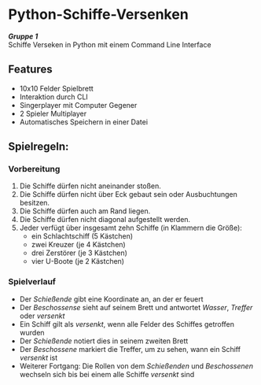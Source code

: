 # Python-Schiffe-Versenken
***Gruppe 1*** <br>
Schiffe Verseken in Python mit einem Command Line Interface

## Features
 - 10x10 Felder Spielbrett
 - Interaktion durch CLI
 - Singerplayer mit Computer Gegener
 - 2 Spieler Multiplayer
 - Automatisches Speichern in einer Datei
## Spielregeln: 
### Vorbereitung
 1. Die Schiffe dürfen nicht aneinander stoßen.
 2. Die Schiffe dürfen nicht über Eck gebaut sein oder Ausbuchtungen besitzen.
 3. Die Schiffe dürfen auch am Rand liegen.
 4. Die Schiffe dürfen nicht diagonal aufgestellt werden.
 5. Jeder verfügt über insgesamt zehn Schiffe (in Klammern die Größe):
     - ein Schlachtschiff (5 Kästchen)
     - zwei Kreuzer (je 4 Kästchen)
     - drei Zerstörer (je 3 Kästchen)
     - vier U-Boote (je 2 Kästchen)

### Spielverlauf
 - Der *Schießende* gibt eine Koordinate an, an der er feuert
 - Der *Beschossense* sieht auf seinem Brett und antwortet *Wasser*, *Treffer* oder *versenkt*
 - Ein Schiff gilt als *versenkt*, wenn alle Felder des Schiffes getroffen wurden
 - Der *Schießende* notiert dies in seinem zweiten Brett
 - Der *Beschossene* markiert die Treffer, um zu sehen, wann ein Schiff *versenkt* ist
 - Weiterer Fortgang: Die Rollen von dem *Schießenden* und *Beschossenen* wechseln sich bis bei einem alle Schiffe *versenkt* sind